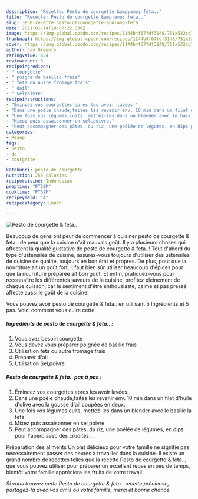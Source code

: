 ```yaml
---
description: "Recette: Pesto de courgette &amp;amp; feta.."
title: "Recette: Pesto de courgette &amp;amp; feta.."
slug: 3858-recette-pesto-de-courgette-and-amp-feta
date: 2021-01-14T19:07:22.036Z
image: https://img-global.cpcdn.com/recipes/1144b4f67fdf3148/751x532cq70/pesto-de-courgette-feta-photo-principale-de-la-recette.jpg
thumbnail: https://img-global.cpcdn.com/recipes/1144b4f67fdf3148/751x532cq70/pesto-de-courgette-feta-photo-principale-de-la-recette.jpg
cover: https://img-global.cpcdn.com/recipes/1144b4f67fdf3148/751x532cq70/pesto-de-courgette-feta-photo-principale-de-la-recette.jpg
author: Jay Gregory
ratingvalue: 4.4
reviewcount: 3
recipeingredient:
- " courgette"
- " poigne de basilic frais"
- " feta ou autre fromage frais"
- " dail"
- " Selpoivre"
recipeinstructions:
- "Émincez vos courgettes après les avoir lavées."
- "Dans une poêle chaude,faites les revenir env. 10 min dans un filet d&#39;huile d&#39;olive avec la gousse d&#39;ail coupées en deux."
- "Une fois vos légumes cuits, mettez-les dans un blender avec le basilic la feta."
- "Mixez puis assaisonner en sel,poivre."
- "Peut accompagner des pâtes, du riz, une poêlée de légumes, en dips pour l&#39;apéro avec des crudités..."
categories:
- Resep
tags:
- pesto
- de
- courgette

katakunci: pesto de courgette 
nutrition: 255 calories
recipecuisine: Indonesian
preptime: "PT38M"
cooktime: "PT32M"
recipeyield: "4"
recipecategory: Lunch

---
```



![Pesto de courgette &amp; feta..](https://img-global.cpcdn.com/recipes/1144b4f67fdf3148/751x532cq70/pesto-de-courgette-feta-photo-principale-de-la-recette.jpg)

Beaucoup de gens ont peur de commencer à cuisiner pesto de courgette &amp; feta.. de peur que la cuisine n'ait mauvais goût. Il y a plusieurs choses qui affectent la qualité gustative de pesto de courgette &amp; feta..! Tout d'abord du type d'ustensiles de cuisine, assurez-vous toujours d'utiliser des ustensiles de cuisine de qualité, toujours en bon état et propres. De plus, pour que la nourriture ait un goût fort, il faut bien sûr utiliser beaucoup d'épices pour que la nourriture préparée ait bon goût. Et enfin, pratiquez-vous pour reconnaître les différentes saveurs de la cuisine, profitez pleinement de chaque cuisson, car le sentiment d'être enthousiaste, calme et pas pressé affecte aussi le goût de la cuisine!

<!--inarticleads1-->

Vous pouvez avoir pesto de courgette &amp; feta.. en utilisant 5 Ingrédients et 5 pas. Voici comment vous cuire cette.

##### Ingrédients de pesto de courgette &amp; feta.. :

1. Vous avez besoin  courgette
1. Vous devez vous préparer  poignée de basilic frais
1. Utilisation  feta ou autre fromage frais
1. Préparer  d&#39;ail
1. Utilisation  Sel,poivre




<!--inarticleads2-->

##### Pesto de courgette &amp; feta.. pas à pas :

1. Émincez vos courgettes après les avoir lavées.
1. Dans une poêle chaude,faites les revenir env. 10 min dans un filet d&#39;huile d&#39;olive avec la gousse d&#39;ail coupées en deux.
1. Une fois vos légumes cuits, mettez-les dans un blender avec le basilic la feta.
1. Mixez puis assaisonner en sel,poivre.
1. Peut accompagner des pâtes, du riz, une poêlée de légumes, en dips pour l&#39;apéro avec des crudités...




<!--inarticleads1-->

<p>
Préparation des aliments Un plat délicieux pour votre famille ne signifie pas nécessairement passer des heures à travailler dans la cuisine. Il existe un grand nombre de recettes telles que la recette Pesto de courgette &amp; feta.., que vous pouvez utiliser pour préparer un excellent repas en peu de temps, bientôt votre famille appréciera les fruits de votre travail.
</p>

<p>
<i>Si vous trouvez cette Pesto de courgette &amp; feta.. recette précieuse, partagez-la avec vos amis ou votre famille, merci et bonne chance.</i>
</p>
